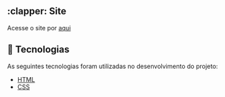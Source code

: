 <section class="Site">
<h2> :clapper: Site </h2>
<p> Acesse o site por <a href="https://carolinepolimeno.github.io/WebsiteSelvatheme/"> aqui </a> </p>

## :rocket: Tecnologias

As seguintes tecnologias foram utilizadas no desenvolvimento do projeto:

- [HTML](https://devdocs.io/html/)
- [CSS](https://devdocs.io/css/)
